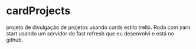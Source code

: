 # cardProjects
projeto de divulgação de projetos usando cards estilo trello.
Roda com yarn start usando um servidor de fast refresh que eu desenvolvi e está no github.
